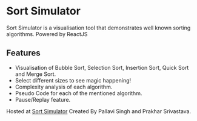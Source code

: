 # Sort Simulator

Sort Simulator is a visualisation tool that demonstrates well known sorting algorithms.
Powered by ReactJS

## Features

- Visualisation of Bubble Sort, Selection Sort, Insertion Sort, Quick Sort and Merge Sort.
- Select different sizes to see magic happening!
- Complexity analysis of each algorithm.
- Pseudo Code for each of the mentioned algorithm.
- Pause/Replay feature.

Hosted at [Sort Simulator](https://lucid-pike-0df6b4.netlify.app)
Created By Pallavi Singh and Prakhar Srivastava.

